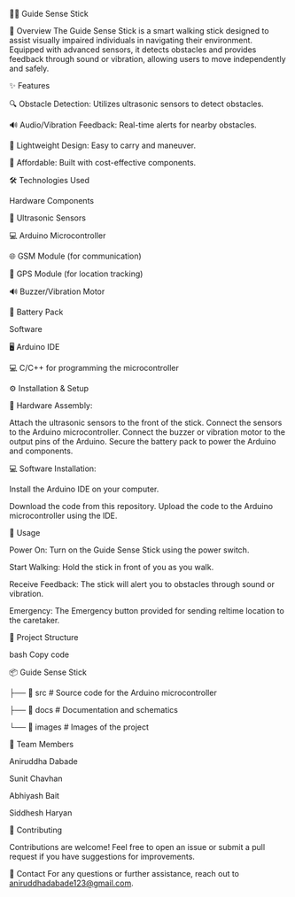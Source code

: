 🚶‍♂️ Guide Sense Stick

📝 Overview
The Guide Sense Stick is a smart walking stick designed to assist visually impaired individuals in navigating their environment. Equipped with advanced sensors, it detects obstacles and provides feedback through sound or vibration, allowing users to move independently and safely.

✨ Features

🔍 Obstacle Detection: Utilizes ultrasonic sensors to detect obstacles.

🔊 Audio/Vibration Feedback: Real-time alerts for nearby obstacles.

🎒 Lightweight Design: Easy to carry and maneuver.

💸 Affordable: Built with cost-effective components.

🛠️ Technologies Used

Hardware Components

🧭 Ultrasonic Sensors

💻 Arduino Microcontroller

🌐 GSM Module (for communication)

📍 GPS Module (for location tracking)

🔊 Buzzer/Vibration Motor

🔋 Battery Pack

Software

🖥️ Arduino IDE

💻 C/C++ for programming the microcontroller

⚙️ Installation & Setup

🔧 Hardware Assembly:

Attach the ultrasonic sensors to the front of the stick.
Connect the sensors to the Arduino microcontroller.
Connect the buzzer or vibration motor to the output pins of the Arduino.
Secure the battery pack to power the Arduino and components.

💻 Software Installation:

Install the Arduino IDE on your computer.

Download the code from this repository.
Upload the code to the Arduino microcontroller using the IDE.

🚶 Usage

Power On: Turn on the Guide Sense Stick using the power switch.

Start Walking: Hold the stick in front of you as you walk.

Receive Feedback: The stick will alert you to obstacles through sound or vibration.

Emergency: The Emergency button provided for sending reltime location to the caretaker.


📂 Project Structure

bash Copy code

📦 Guide Sense Stick

├── 📁 src        # Source code for the Arduino microcontroller

├── 📁 docs       # Documentation and schematics

└── 📁 images     # Images of the project

👥 Team Members

Aniruddha Dabade

Sunit Chavhan

Abhiyash Bait

Siddhesh Haryan

🤝 Contributing

Contributions are welcome! Feel free to open an issue or submit a pull request if you have suggestions for improvements.


📧 Contact
For any questions or further assistance, reach out to aniruddhadabade123@gmail.com.
